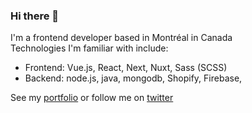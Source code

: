 ### Hi there 👋
I'm a frontend developer based in Montréal in Canada<br>
Technologies I'm familiar with include: 
- Frontend: Vue.js, React, Next, Nuxt, Sass (SCSS)
- Backend: node.js, java, mongodb, Shopify, Firebase, 

See my [portfolio](https://momodonzo.dev) or follow me on [twitter](https://twitter.com/_demahom18)


<!--
**demahom18/demahom18** is a ✨ _special_ ✨ repository because its `README.md` (this file) appears on your GitHub profile.

Here are some ideas to get you started:

- 🌱 I’m currently learning ...
- 👯 I’m looking to collaborate on ...
- 🤔 I’m looking for help with ...
- 💬 Ask me about ...
- 📫 How to reach me: ...
- 😄 Pronouns: ...
- ⚡ Fun fact: ...
-->
